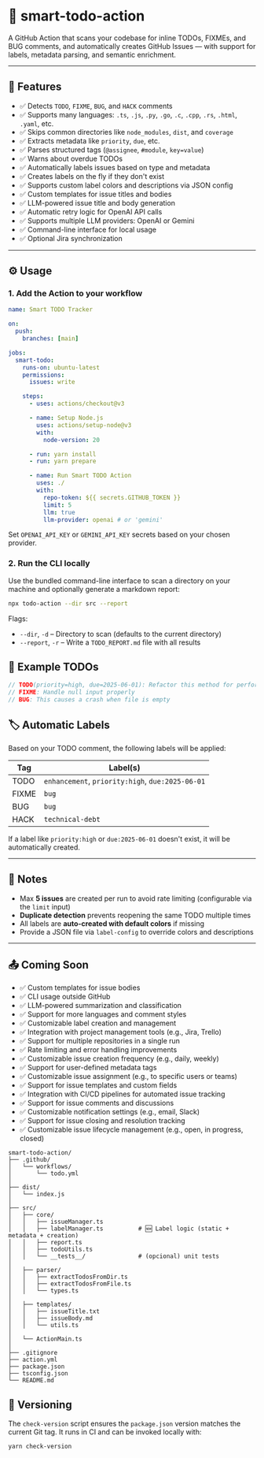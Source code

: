 # 🧠 smart-todo-action

A GitHub Action that scans your codebase for inline TODOs, FIXMEs, and BUG comments, and automatically creates GitHub Issues — with support for labels, metadata parsing, and semantic enrichment.

---

## 🚀 Features

- ✅ Detects `TODO`, `FIXME`, `BUG`, and `HACK` comments
- ✅ Supports many languages: `.ts`, `.js`, `.py`, `.go`, `.c`, `.cpp`, `.rs`, `.html`, `.yaml`, etc.
- ✅ Skips common directories like `node_modules`, `dist`, and `coverage`
- ✅ Extracts metadata like `priority`, `due`, etc.
- ✅ Parses structured tags (`@assignee`, `#module`, `key=value`)
- ✅ Warns about overdue TODOs
- ✅ Automatically labels issues based on type and metadata
- ✅ Creates labels on the fly if they don't exist
- ✅ Supports custom label colors and descriptions via JSON config
- ✅ Custom templates for issue titles and bodies
- ✅ LLM-powered issue title and body generation
- ✅ Automatic retry logic for OpenAI API calls
- ✅ Supports multiple LLM providers: OpenAI or Gemini
- ✅ Command-line interface for local usage
- ✅ Optional Jira synchronization

---

## ⚙️ Usage

### 1. Add the Action to your workflow

```yaml
name: Smart TODO Tracker

on:
  push:
    branches: [main]

jobs:
  smart-todo:
    runs-on: ubuntu-latest
    permissions:
      issues: write

    steps:
      - uses: actions/checkout@v3

      - name: Setup Node.js
        uses: actions/setup-node@v3
        with:
          node-version: 20

      - run: yarn install
      - run: yarn prepare

      - name: Run Smart TODO Action
        uses: ./
        with:
          repo-token: ${{ secrets.GITHUB_TOKEN }}
          limit: 5
          llm: true
          llm-provider: openai # or 'gemini'
```

Set `OPENAI_API_KEY` or `GEMINI_API_KEY` secrets based on your chosen provider.

### 2. Run the CLI locally

Use the bundled command-line interface to scan a directory on your machine and
optionally generate a markdown report:

```bash
npx todo-action --dir src --report
```

Flags:

- `--dir`, `-d` – Directory to scan (defaults to the current directory)
- `--report`, `-r` – Write a `TODO_REPORT.md` file with all results

## 📝 Example TODOs

```ts
// TODO(priority=high, due=2025-06-01): Refactor this method for performance
// FIXME: Handle null input properly
// BUG: This causes a crash when file is empty
```

## 🏷️ Automatic Labels

Based on your TODO comment, the following labels will be applied:

| Tag   | Label(s)                                      |
|--------|-----------------------------------------------|
| TODO   | `enhancement`, `priority:high`, `due:2025-06-01` |
| FIXME  | `bug`                                         |
| BUG    | `bug`                                         |
| HACK   | `technical-debt`                              |

If a label like `priority:high` or `due:2025-06-01` doesn't exist, it will be automatically created.

---

## 📌 Notes

- Max **5 issues** are created per run to avoid rate limiting (configurable via the `limit` input)
- **Duplicate detection** prevents reopening the same TODO multiple times
- All labels are **auto-created with default colors** if missing
- Provide a JSON file via `label-config` to override colors and descriptions

---

## 📤 Coming Soon

- ✅ Custom templates for issue bodies  
- ✅ CLI usage outside GitHub  
- ✅ LLM-powered summarization and classification
- ✅ Support for more languages and comment styles
- ✅ Customizable label creation and management
- ✅ Integration with project management tools (e.g., Jira, Trello)
- ✅ Support for multiple repositories in a single run
- ✅ Rate limiting and error handling improvements
- ✅ Customizable issue creation frequency (e.g., daily, weekly)
- ✅ Support for user-defined metadata tags
- ✅ Customizable issue assignment (e.g., to specific users or teams)
- ✅ Support for issue templates and custom fields
- ✅ Integration with CI/CD pipelines for automated issue tracking
- ✅ Support for issue comments and discussions
- ✅ Customizable notification settings (e.g., email, Slack)
- ✅ Support for issue closing and resolution tracking
- ✅ Customizable issue lifecycle management (e.g., open, in progress, closed)


```plaintext
smart-todo-action/
├── .github/
│   └── workflows/
│       └── todo.yml
│
├── dist/
│   └── index.js
│
├── src/
│   ├── core/
│   │   ├── issueManager.ts
│   │   ├── labelManager.ts          # 🆕 Label logic (static + metadata + creation)
│   │   ├── report.ts
│   │   ├── todoUtils.ts
│   │   └── __tests__/               # (opcional) unit tests
│
│   ├── parser/
│   │   ├── extractTodosFromDir.ts
│   │   ├── extractTodosFromFile.ts
│   │   └── types.ts
│
│   ├── templates/
│   │   ├── issueTitle.txt
│   │   ├── issueBody.md
│   │   └── utils.ts
│
│   └── ActionMain.ts
│
├── .gitignore
├── action.yml
├── package.json
├── tsconfig.json
└── README.md
```

## 🔖 Versioning

The `check-version` script ensures the `package.json` version matches the
current Git tag. It runs in CI and can be invoked locally with:

```bash
yarn check-version
```
